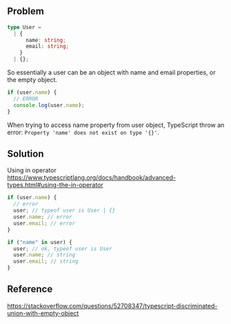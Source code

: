 ## Problem

```ts
type User =
  | {
      name: string;
      email: string;
    }
  | {};
```

So essentially a user can be an object with name and email properties, or the empty object.

```js
if (user.name) {
  // ERROR
  console.log(user.name);
}
```

When trying to access name property from user object, TypeScript throw an error: `Property 'name' does not exist on type '{}'`.

## Solution

Using in operator https://www.typescriptlang.org/docs/handbook/advanced-types.html#using-the-in-operator

```js
if (user.name) {
  // error
  user; // typeof user is User | {}
  user.name; // error
  user.email; // error
}
```

```js
if ("name" in user) {
  user; // ok, typeof user is User
  user.name; // string
  user.email; // string
}
```

## Reference

https://stackoverflow.com/questions/52708347/typescript-discriminated-union-with-empty-object
